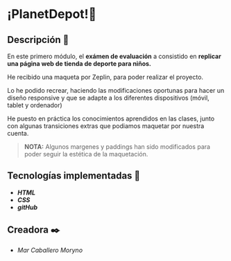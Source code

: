 # ¡PlanetDepot!🥎

## Descripción 📝

En este primero módulo, el **exámen de evaluación** a consistido en **replicar una página web de tienda de deporte para niños.**

He recibido una maqueta por Zeplin, para poder realizar el proyecto.

Lo he podido recrear, haciendo las modificaciones oportunas para hacer un diseño responsive y que se adapte a los diferentes dispositivos (móvil, tablet y ordenador)

He puesto en práctica los conocimientos aprendidos en las clases, junto con algunas transiciones extras que podiamos maquetar por nuestra cuenta.

> **NOTA:** Algunos margenes y paddings han sido modificados para poder seguir la estética de la maquetación.

## Tecnologías implementadas 🚧
- **_HTML_**
- **_CSS_**
- **_gitHub_**

## Creadora ✒️

- *Mar Caballero Moryno*
